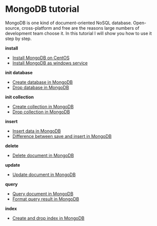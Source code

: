 # MongoDB tutorial
MongoDB is one kind of document-oriented NoSQL database. Open-source, cross-platform and free are the
reasons large numbers of development team choose it. In this tutorial I will show you how to use it step
by step.

**install**

* [Install MongoDB on CentOS](http://www.henryxi.com/install-mongodb-on-centos)
* [Install MongoDB as windows service](http://www.henryxi.com/install-mongodb-as-windows-service)

**init database**

* [Create database in MongoDB](http://www.henryxi.com/create-database-in-mongodb)
* [Drop database in MongoDB](http://www.henryxi.com/drop-database-in-mongodb)

**init collection**

* [Create collection in MongoDB](http://www.henryxi.com/create-collection-in-mongodb)
* [Drop collection in MongoDB](http://www.henryxi.com/drop-collection-in-mongodb)

**insert**

* [Insert data in MongoDB](http://www.henryxi.com/insert-data-in-mongodb)
* [Difference between save and insert in MongoDB](http://www.henryxi.com/difference-between-save-and-insert-in-mongodb)

**delete**

* [Delete document in MongoDB](http://www.henryxi.com/delete-document-in-mongodb)

**update**

* [Update document in MongoDB](http://www.henryxi.com/update-document-in-mongodb)

**query**

* [Query document in MongoDB](http://www.henryxi.com/query-document-in-mongodb)
* [Format query result in MongoDB](http://www.henryxi.com/format-query-result-in-mongodb)

**index**

* [Create and drop index in MongoDB](http://www.henryxi.com/create-and-drop-index-in-mongodb)